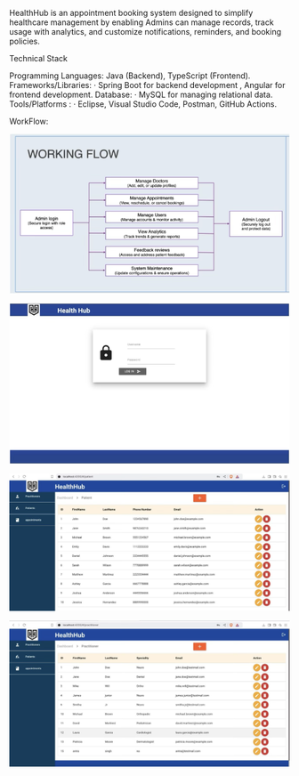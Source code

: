 HealthHub is an appointment booking system designed to simplify healthcare management by enabling Admins can manage records, track usage with analytics, and customize notifications, reminders, and booking policies.

Technical Stack

Programming Languages: Java (Backend), TypeScript (Frontend).
Frameworks/Libraries:  ·	Spring Boot for backend development , Angular for frontend development.
Database: ·	MySQL for managing relational data.
Tools/Platforms : ·	Eclipse, Visual Studio Code, Postman, GitHub Actions.

WorkFlow:

![Alt text](https://github.com/shivamkumar2687/HealthHubAdmin/blob/main/ScreenShot/WorkFlow.png?raw=true)

![Alt text](https://github.com/shivamkumar2687/HealthHubAdmin/blob/main/ScreenShot/Login.png?raw=true)

![Alt text](
https://github.com/shivamkumar2687/HealthHubAdmin/blob/main/ScreenShot/Patient.png?raw=true)

![Alt text](https://github.com/shivamkumar2687/HealthHubAdmin/blob/main/ScreenShot/Practitioner.png?raw=true)














